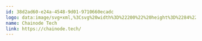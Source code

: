 ```yaml
---
id: 38d2ad60-e24a-4548-9d01-9710660ecadc
logo: data:image/svg+xml,%3Csvg%20width%3D%22200%22%20height%3D%2284%22%20viewBox%3D%220%200%20200%2084%22%20fill%3D%22none%22%20xmlns%3D%22http%3A%2F%2Fwww.w3.org%2F2000%2Fsvg%22%3E%0A%3Cpath%20fill-rule%3D%22evenodd%22%20clip-rule%3D%22evenodd%22%20d%3D%22M110.927%2037.8642H104.703L104.706%2038.8592C104.716%2041.4054%20102.622%2043.4725%20100.034%2043.4725H79.2358C76.6389%2043.4725%2074.5318%2041.3993%2074.5318%2038.8447V37.1446C74.5318%2035.0772%2076.2381%2033.3977%2078.3419%2033.3977H83.4364C85.2184%2033.3977%2086.6648%2031.9773%2086.6648%2030.2235C86.6648%2028.469%2085.2184%2027.0488%2083.4364%2027.0488H78.6057C72.7475%2027.0488%2068%2031.7182%2068%2037.4807V38.4927C68%2044.6443%2073.0561%2049.6439%2079.3106%2049.6669C86.6023%2049.6978%2093.9786%2049.6792%2099.7706%2049.652C105.941%2049.6208%20110.927%2044.6902%20110.927%2038.6212V37.8642ZM89.4763%2039.1045H95.6425L95.6386%2038.0893C95.6288%2035.4924%2097.705%2033.3858%20100.267%2033.3858H120.869C123.443%2033.3858%20125.529%2035.4984%20125.529%2038.1044V39.839C125.529%2041.9475%20123.84%2043.6605%20121.756%2043.6605H116.709C114.944%2043.6605%20113.512%2045.1094%20113.512%2046.8972C113.512%2048.6881%20114.944%2050.1366%20116.709%2050.1366H121.494C127.294%2050.1366%20132%2045.3716%20132%2039.496V38.4639C132%2032.1883%20126.992%2027.0888%20120.795%2027.0632C113.572%2027.0344%20106.266%2027.0531%20100.529%2027.0822C94.4159%2027.1121%2089.4763%2032.1399%2089.4763%2038.3325V39.1045ZM74.1819%2061.2841C74.1302%2061.2286%2074.0689%2061.2008%2073.9979%2061.2008C73.9558%2061.2008%2073.9171%2061.2096%2073.8821%2061.2274C73.8465%2061.2455%2073.8125%2061.2688%2073.7803%2061.2983C73.681%2061.3909%2073.5732%2061.4738%2073.4584%2061.5458C73.3501%2061.6132%2073.2349%2061.6682%2073.1149%2061.7101C72.986%2061.7546%2072.853%2061.7858%2072.718%2061.8035C72.5743%2061.8229%2072.4138%2061.833%2072.2363%2061.833C71.9394%2061.833%2071.662%2061.7767%2071.4037%2061.664C71.1455%2061.5512%2070.9214%2061.3888%2070.7309%2061.176C70.5404%2060.9633%2070.3896%2060.7021%2070.2783%2060.3917C70.167%2060.0813%2070.1112%2059.7267%2070.1112%2059.3276C70.1112%2058.9424%2070.167%2058.5948%2070.2783%2058.2861C70.3896%2057.9773%2070.5445%2057.7149%2070.7429%2057.499C70.942%2057.2832%2071.1847%2057.1135%2071.4544%2057.0014C71.7302%2056.8854%2072.0326%2056.8275%2072.3619%2056.8275C72.6427%2056.8275%2072.8741%2056.8569%2073.0564%2056.9157C73.2388%2056.9744%2073.3898%2057.0385%2073.5091%2057.107C73.6285%2057.1758%2073.727%2057.2395%2073.8043%2057.2983C73.8819%2057.357%2073.9576%2057.3865%2074.0319%2057.3865C74.1027%2057.3865%2074.1585%2057.3721%2074.1988%2057.3426C74.239%2057.3131%2074.2722%2057.2785%2074.2981%2057.2395L74.7336%2056.6267C74.456%2056.3488%2074.123%2056.126%2073.7341%2055.9576C73.3452%2055.7892%2072.8912%2055.7051%2072.3716%2055.7051C71.8393%2055.7051%2071.3529%2055.7941%2070.9125%2055.972C70.4721%2056.1503%2070.0937%2056.3995%2069.7775%2056.7196C69.4612%2057.0402%2069.216%2057.4219%2069.0418%2057.8647C68.8676%2058.3077%2068.7805%2058.7952%2068.7805%2059.3279C68.7805%2059.8539%2068.8586%2060.3396%2069.0151%2060.784C69.1716%2061.2284%2069.3967%2061.6108%2069.6904%2061.9309C69.9838%2062.2514%2070.338%2062.5015%2070.7527%2062.681C71.1673%2062.861%2071.6343%2062.9509%2072.1539%2062.9509C72.7347%2062.9509%2073.2325%2062.8562%2073.647%2062.6666C74.0555%2062.4817%2074.4147%2062.201%2074.6949%2061.8476L74.1819%2061.2841ZM75.6095%2055.5874V62.8721H76.8049V59.2347C76.9663%2059.0712%2077.1372%2058.9424%2077.318%2058.8474C77.4987%2058.7527%2077.6922%2058.7053%2077.8988%2058.7053C78.1796%2058.7053%2078.3903%2058.7896%2078.5305%2058.9578C78.6709%2059.126%2078.7411%2059.3641%2078.7411%2059.6713V62.8723H79.9367V59.6713C79.9367%2059.3903%2079.9005%2059.1326%2079.8279%2058.8991C79.7552%2058.6655%2079.6488%2058.4642%2079.5083%2058.2959C79.3656%2058.1259%2079.1859%2057.9916%2078.9833%2057.9039C78.7735%2057.8109%2078.5331%2057.7641%2078.262%2057.7641C77.949%2057.7641%2077.6765%2057.8212%2077.4441%2057.9356C77.2117%2058.05%2076.9986%2058.2007%2076.8051%2058.3866V55.5874H75.6095ZM84.4667%2062.8725H85.0039H85.0045V59.6958C85.0045%2059.4111%2084.9634%2059.1498%2084.8812%2058.9111C84.799%2058.6728%2084.6787%2058.4674%2084.5208%2058.2959C84.3627%2058.1244%2084.17%2057.9905%2083.9424%2057.8942C83.7151%2057.7975%2083.456%2057.7493%2083.1656%2057.7493C82.3589%2057.7493%2081.6702%2058.0144%2081.099%2058.5437L81.3167%2058.931C81.352%2058.9929%2081.3999%2059.0465%2081.4572%2059.0881C81.5152%2059.1304%2081.5846%2059.1518%2081.6651%2059.1518C81.7583%2059.1528%2081.8501%2059.1291%2081.9313%2059.083C82.0119%2059.0374%2082.0998%2058.9859%2082.1951%2058.9288C82.302%2058.8662%2082.4146%2058.8145%2082.5315%2058.7742C82.6603%2058.7286%2082.8217%2058.7057%2083.0154%2058.7057C83.2831%2058.7057%2083.4874%2058.7872%2083.6276%2058.9502C83.768%2059.1133%2083.8382%2059.3643%2083.8382%2059.7034V60C83.2735%2060%2082.8007%2060.0491%2082.42%2060.1474C82.0392%2060.2462%2081.7341%2060.3696%2081.5052%2060.5191C81.276%2060.6681%2081.1122%2060.8357%2081.0139%2061.0208C80.9154%2061.2059%2080.8662%2061.3935%2080.8662%2061.584C80.8662%2061.8103%2080.9016%2062.0084%2080.9726%2062.1791C81.0434%2062.3498%2081.1425%2062.4922%2081.2701%2062.607C81.3977%2062.7218%2081.5502%2062.808%2081.7276%2062.8651C81.9051%2062.9226%2082.0986%2062.9513%2082.3084%2062.9513C82.4859%2062.9513%2082.6473%2062.9368%2082.7924%2062.9069C82.934%2062.8787%2083.0719%2062.8344%2083.2037%2062.7748C83.3327%2062.7159%2083.4579%2062.6431%2083.5788%2062.5565C83.6996%2062.4699%2083.8232%2062.3693%2083.9489%2062.2549L84.0554%2062.6128C84.0875%2062.7175%2084.136%2062.7868%2084.2005%2062.821C84.265%2062.8556%2084.3537%2062.8725%2084.4667%2062.8725ZM83.0197%2062.0836C82.9163%2062.1061%2082.8034%2062.1175%2082.6809%2062.1175C82.4806%2062.1175%2082.3184%2062.0717%2082.1943%2061.9793C82.0699%2061.887%2082.0079%2061.734%2082.0079%2061.5199C82.0079%2061.4112%2082.0376%2061.3109%2082.0974%2061.2187C82.1572%2061.1266%2082.258%2061.046%2082.4%2060.9767C82.5421%2060.9075%2082.7299%2060.8508%2082.9639%2060.8064C83.1978%2060.7617%2083.4892%2060.7397%2083.8376%2060.7397V61.5815C83.7505%2061.6718%2083.6642%2061.7499%2083.5788%2061.8159C83.4959%2061.8804%2083.4067%2061.9362%2083.3126%2061.9822C83.2206%2062.0274%2083.1231%2062.0612%2083.0197%2062.0836ZM87.5692%2056.6708C87.6111%2056.5793%2087.6323%2056.4816%2087.6323%2056.3768C87.6323%2056.2688%2087.6111%2056.1674%2087.5692%2056.0728C87.5273%2055.9782%2087.4717%2055.8966%2087.4023%2055.8277C87.3329%2055.7593%2087.2515%2055.7044%2087.1579%2055.6634C87.0643%2055.6228%2086.9642%2055.6022%2086.8577%2055.6022C86.757%2055.6018%2086.6574%2055.6226%2086.5651%2055.6634C86.4758%2055.7026%2086.3946%2055.7583%2086.3255%2055.8277C86.2578%2055.8966%2086.2036%2055.9782%2086.1633%2056.0728C86.123%2056.1674%2086.1029%2056.269%2086.1029%2056.3768C86.1022%2056.4781%2086.1228%2056.5783%2086.1633%2056.6708C86.2022%2056.7604%2086.2572%2056.8419%2086.3255%2056.9111C86.3944%2056.9808%2086.4757%2057.0365%2086.5651%2057.0754C86.6569%2057.1165%2086.7545%2057.1367%2086.8577%2057.1367C86.9644%2057.1367%2087.0643%2057.1165%2087.1579%2057.0754C87.34%2056.9973%2087.4868%2056.8529%2087.5692%2056.6708ZM87.4532%2062.8723V57.8427H86.2576V62.8723H87.4532ZM88.8035%2057.8429V62.8725H89.9987V59.2351C90.1601%2059.0716%2090.331%2058.9428%2090.5117%2058.8478C90.6925%2058.7532%2090.886%2058.7057%2091.0926%2058.7057C91.3734%2058.7057%2091.584%2058.7901%2091.7243%2058.9583C91.8647%2059.1265%2091.9349%2059.3645%2091.9349%2059.6717V62.8727H93.1305V59.6717C93.1305%2059.3907%2093.0943%2059.1331%2093.0216%2058.8995C92.949%2058.666%2092.8426%2058.4646%2092.7021%2058.2964C92.5594%2058.1263%2092.3797%2057.9921%2092.1771%2057.9043C91.9673%2057.8113%2091.7269%2057.7645%2091.4558%2057.7645C91.2879%2057.7645%2091.1333%2057.781%2090.9912%2057.8136C90.8492%2057.8462%2090.7161%2057.8936%2090.5919%2057.9556C90.4676%2058.0175%2090.35%2058.0913%2090.2386%2058.1762C90.1273%2058.2611%2090.0215%2058.3557%2089.9216%2058.4604L89.8393%2058.0634C89.7909%2057.916%2089.6892%2057.8429%2089.5343%2057.8429H88.8035ZM97.4358%2057.9453C97.134%2057.8245%2096.7976%2057.7641%2096.4266%2057.7641C96.0554%2057.7641%2095.7182%2057.8245%2095.4149%2057.9453C95.1117%2058.0665%2094.8526%2058.238%2094.6381%2058.4602C94.4234%2058.6824%2094.2574%2058.9537%2094.1395%2059.2738C94.0217%2059.5944%2093.9629%2059.9522%2093.9629%2060.3476C93.9629%2060.7465%2094.0217%2061.106%2094.1395%2061.4261C94.2574%2061.7466%2094.4234%2062.0191%2094.6381%2062.2451C94.8526%2062.4706%2095.1117%2062.6437%2095.4149%2062.7645C95.7184%2062.8857%2096.0556%2062.9461%2096.4266%2062.9461C96.7976%2062.9461%2097.134%2062.8857%2097.4358%2062.7645C97.7374%2062.6437%2097.9948%2062.4706%2098.2077%2062.2451C98.4208%2062.0191%2098.5852%2061.7466%2098.7014%2061.4261C98.8176%2061.1062%2098.8756%2060.7467%2098.8756%2060.3476C98.8756%2059.9522%2098.8176%2059.5944%2098.7014%2059.2738C98.5852%2058.9539%2098.4206%2058.6824%2098.2077%2058.4602C97.9948%2058.238%2097.7374%2058.0665%2097.4358%2057.9453ZM97.3438%2061.5928C97.1454%2061.8738%2096.8395%2062.0144%2096.4266%2062.0144C96.0071%2062.0144%2095.6974%2061.873%2095.4973%2061.5904C95.2973%2061.3078%2095.1974%2060.8967%2095.1974%2060.3573C95.1974%2059.8182%2095.2973%2059.4056%2095.4973%2059.1197C95.6974%2058.8337%2096.0071%2058.6905%2096.4266%2058.6905C96.8395%2058.6905%2097.1454%2058.8325%2097.3438%2059.1172C97.5422%2059.4014%2097.6415%2059.8149%2097.6415%2060.3573C97.6415%2060.9%2097.5422%2061.3119%2097.3438%2061.5928ZM102.999%2062.652C103.048%2062.7993%20103.149%2062.8725%20103.304%2062.8725V62.8721H104.035V55.5869H102.84V58.2442C102.685%2058.0946%20102.507%2057.9727%20102.312%2057.8839C102.115%2057.7942%20101.878%2057.7491%20101.601%2057.7491C101.275%2057.7491%20100.981%2057.8155%20100.72%2057.948C100.458%2058.0799%20100.229%2058.268%20100.047%2058.4992C99.8596%2058.7348%2099.7159%2059.0125%2099.616%2059.333C99.5161%2059.6531%2099.466%2059.9996%2099.466%2060.3721C99.466%2060.784%2099.5102%2061.1499%2099.5991%2061.4704C99.6878%2061.7905%2099.8136%2062.0593%2099.9766%2062.2768C100.139%2062.4943%20100.334%2062.66%20100.56%2062.7744C100.786%2062.8888%20101.034%2062.9459%20101.305%2062.9459C101.469%2062.9471%20101.632%2062.9282%20101.792%2062.8896C101.938%2062.8537%20102.079%2062.8002%20102.213%2062.7303C102.343%2062.6622%20102.465%2062.58%20102.578%2062.4852C102.694%2062.3875%20102.802%2062.281%20102.902%2062.1667L102.999%2062.652ZM102.346%2061.8285C102.172%2061.9328%20101.96%2061.9851%20101.712%2061.9851C101.557%2061.9851%20101.417%2061.9565%20101.291%2061.8994C101.165%2061.8423%20101.058%2061.7493%20100.972%2061.6201C100.885%2061.4908%20100.818%2061.324%20100.771%2061.12C100.724%2060.9159%20100.7%2060.6667%20100.7%2060.3723C100.7%2060.0817%20100.728%2059.8288%20100.783%2059.615C100.837%2059.4008%20100.916%2059.2246%20101.017%2059.0856C101.119%2058.9467%20101.243%2058.8428%20101.39%2058.774C101.537%2058.7055%20101.7%2058.6713%20101.881%2058.6713C102.058%2058.6699%20102.234%2058.7048%20102.397%2058.774C102.557%2058.8428%20102.704%2058.9603%20102.84%2059.1271V61.382C102.685%2061.5751%20102.52%2061.7237%20102.346%2061.8285ZM108.243%2057.9158C107.98%2057.8148%20107.692%2057.7641%20107.38%2057.7641C107.008%2057.7641%20106.675%2057.8295%20106.38%2057.9599C106.085%2058.0908%20105.834%2058.2679%20105.63%2058.4918C105.425%2058.7156%20105.267%2058.9789%20105.158%2059.2813C105.048%2059.5837%20104.993%2059.9061%20104.993%2060.2495C104.993%2060.6906%20105.056%2061.0787%20105.182%2061.4137C105.308%2061.7487%20105.481%2062.0296%20105.7%2062.2568C105.919%2062.484%20106.178%2062.6557%20106.474%2062.7717C106.771%2062.8878%20107.092%2062.9457%20107.438%2062.9457C107.612%2062.9457%20107.792%2062.9325%20107.977%2062.9063C108.163%2062.8801%20108.345%2062.8356%20108.524%2062.7719C108.703%2062.708%20108.875%2062.6231%20109.04%2062.5167C109.204%2062.4108%20109.353%2062.2793%20109.485%2062.1222L109.136%2061.6809C109.11%2061.645%20109.08%2061.6174%20109.044%2061.5976C109.009%2061.5782%20108.967%2061.5681%20108.918%2061.5681C108.844%2061.5681%20108.768%2061.591%20108.688%2061.637C108.61%2061.6823%20108.518%2061.7332%20108.413%2061.7887C108.308%2061.8441%20108.185%2061.8948%20108.045%2061.9408C107.904%2061.9864%20107.737%2062.0092%20107.544%2062.0092C107.15%2062.0092%20106.834%2061.8884%20106.595%2061.6464C106.357%2061.4044%20106.219%2061.0256%20106.184%2060.509H109.253C109.299%2060.5106%20109.345%2060.5031%20109.388%2060.4869C109.423%2060.4725%20109.453%2060.4468%20109.473%2060.4138C109.494%2060.3791%20109.508%2060.3321%20109.516%2060.2713C109.524%2060.2111%20109.529%2060.1353%20109.529%2060.0435C109.529%2059.681%20109.475%2059.3579%20109.369%2059.0753C109.262%2058.7927%20109.114%2058.5538%20108.924%2058.3594C108.731%2058.1639%20108.499%2058.0126%20108.243%2057.9158ZM106.586%2058.9308C106.783%2058.7315%20107.055%2058.6317%20107.404%2058.6317C107.581%2058.6317%20107.736%2058.662%20107.868%2058.7224C107.995%2058.779%20108.108%2058.8636%20108.198%2058.97C108.286%2059.0772%20108.352%2059.2016%20108.391%2059.3355C108.433%2059.4742%20108.454%2059.622%20108.454%2059.7791H106.208C106.263%2059.4132%20106.389%2059.1302%20106.586%2058.9308ZM117.369%2056.8672V55.7834H111.847V56.8672H113.962V62.8725H115.264V56.8672H117.369ZM120.058%2057.9158C119.795%2057.8148%20119.507%2057.7641%20119.194%2057.7641C118.823%2057.7641%20118.49%2057.8295%20118.195%2057.9599C117.899%2058.0908%20117.649%2058.2679%20117.444%2058.4918C117.24%2058.7156%20117.082%2058.9789%20116.972%2059.2813C116.863%2059.5837%20116.808%2059.9061%20116.808%2060.2495C116.808%2060.6906%20116.871%2061.0787%20116.997%2061.4137C117.122%2061.7487%20117.295%2062.0296%20117.515%2062.2568C117.734%2062.484%20117.992%2062.6557%20118.289%2062.7717C118.586%2062.8878%20118.907%2062.9457%20119.252%2062.9457C119.426%2062.9457%20119.606%2062.9325%20119.792%2062.9063C119.977%2062.8801%20120.16%2062.8356%20120.339%2062.7719C120.518%2062.708%20120.689%2062.6231%20120.854%2062.5167C121.019%2062.4108%20121.167%2062.2793%20121.299%2062.1222L120.951%2061.6809C120.925%2061.645%20120.894%2061.6174%20120.859%2061.5976C120.823%2061.5782%20120.781%2061.5681%20120.733%2061.5681C120.659%2061.5681%20120.582%2061.591%20120.503%2061.637C120.424%2061.6823%20120.332%2061.7332%20120.227%2061.7887C120.122%2061.8441%20120%2061.8948%20119.859%2061.9408C119.719%2061.9864%20119.552%2062.0092%20119.359%2062.0092C118.965%2062.0092%20118.649%2061.8884%20118.41%2061.6464C118.171%2061.4044%20118.034%2061.0256%20117.998%2060.509H121.067C121.113%2060.5106%20121.159%2060.5031%20121.203%2060.4869C121.238%2060.4725%20121.268%2060.4468%20121.287%2060.4138C121.308%2060.3791%20121.323%2060.3321%20121.331%2060.2713C121.339%2060.2111%20121.343%2060.1353%20121.343%2060.0435C121.343%2059.681%20121.29%2059.3579%20121.183%2059.0753C121.077%2058.7927%20120.928%2058.5538%20120.738%2058.3594C120.545%2058.1639%20120.313%2058.0126%20120.058%2057.9158ZM118.4%2058.9308C118.597%2058.7315%20118.87%2058.6317%20119.218%2058.6317C119.396%2058.6317%20119.551%2058.662%20119.683%2058.7224C119.809%2058.779%20119.922%2058.8636%20120.012%2058.97C120.1%2059.0772%20120.166%2059.2016%20120.206%2059.3355C120.247%2059.4742%20120.268%2059.622%20120.268%2059.7791H118.023C118.077%2059.4132%20118.203%2059.1302%20118.4%2058.9308ZM125.701%2059.0141C125.74%2058.9828%20125.775%2058.9466%20125.805%2058.9063L126.12%2058.4646C125.904%2058.2441%20125.648%2058.0677%20125.367%2057.9449C125.088%2057.8241%20124.763%2057.7637%20124.392%2057.7637C124.001%2057.7637%20123.656%2057.8289%20123.356%2057.9597C123.056%2058.0906%20122.804%2058.271%20122.601%2058.5017C122.398%2058.7319%20122.244%2059.005%20122.139%2059.3202C122.034%2059.6358%20121.981%2059.978%20121.981%2060.3472C121.981%2060.759%20122.04%2061.1257%20122.158%2061.4479C122.276%2061.7701%20122.435%2062.0418%20122.637%2062.264C122.839%2062.4862%20123.075%2062.6557%20123.346%2062.7717C123.617%2062.8878%20123.906%2062.9457%20124.212%2062.9457C124.389%2062.9455%20124.565%2062.9323%20124.74%2062.9063C125.098%2062.8563%20125.439%2062.723%20125.737%2062.5167C125.892%2062.4108%20126.036%2062.2793%20126.168%2062.1222L125.824%2061.6809C125.776%2061.606%20125.703%2061.5681%20125.607%2061.5681C125.532%2061.5681%20125.465%2061.592%20125.406%2061.6394C125.346%2061.687%20125.276%2061.739%20125.195%2061.7961C125.114%2061.8538%20125.015%2061.9058%20124.897%2061.9532C124.78%2062.0008%20124.626%2062.0245%20124.435%2062.0245C124.245%2062.0245%20124.074%2061.9874%20123.922%2061.9142C123.771%2061.8406%20123.642%2061.7328%20123.535%2061.5906C123.429%2061.4483%20123.347%2061.2729%20123.291%2061.0635C123.234%2060.8545%20123.206%2060.6158%20123.206%2060.3476C123.206%2060.0895%20123.232%2059.8584%20123.283%2059.654C123.335%2059.4499%20123.413%2059.2759%20123.518%2059.1318C123.621%2058.9902%20123.756%2058.8765%20123.913%2058.801C124.071%2058.7245%20124.255%2058.6857%20124.465%2058.6857C124.629%2058.6857%20124.767%2058.7045%20124.878%2058.742C124.99%2058.7797%20125.086%2058.8222%20125.166%2058.8696C125.247%2058.917%20125.316%2058.9593%20125.374%2058.9968C125.427%2059.0328%20125.49%2059.0524%20125.553%2059.0531C125.618%2059.0531%20125.667%2059.0403%20125.701%2059.0141ZM126.933%2055.5874V62.8721H128.128V59.2347C128.29%2059.0712%20128.461%2058.9424%20128.641%2058.8474C128.822%2058.7527%20129.016%2058.7053%20129.222%2058.7053C129.503%2058.7053%20129.714%2058.7896%20129.854%2058.9578C129.994%2059.126%20130.065%2059.3641%20130.065%2059.6713V62.8723H131.26V59.6713C131.26%2059.3903%20131.224%2059.1326%20131.151%2058.8991C131.079%2058.6655%20130.972%2058.4642%20130.832%2058.2959C130.689%2058.1258%20130.509%2057.9916%20130.307%2057.9039C130.097%2057.8109%20129.856%2057.7641%20129.586%2057.7641C129.272%2057.7641%20129%2057.8212%20128.767%2057.9356C128.535%2058.05%20128.322%2058.2007%20128.128%2058.3866V55.5874H126.933Z%22%20fill%3D%22black%22%2F%3E%0A%3C%2Fsvg%3E%0A
name: Chainode Tech
link: https://chainode.tech/
---
```

